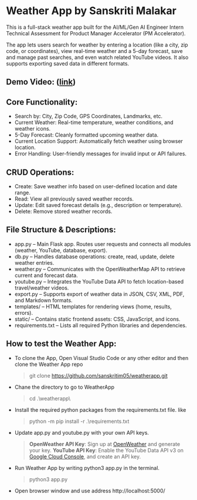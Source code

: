 # Weather App by Sanskriti Malakar

This is a full-stack weather app built for the AI/ML/Gen AI Engineer Intern Technical Assessment for Product Manager Accelerator (PM Accelerator).

The app lets users search for weather by entering a location (like a city, zip code, or coordinates), view real-time weather and a 5-day forecast, save and manage past searches, and even watch related YouTube videos. It also supports exporting saved data in different formats.

## Demo Video: ([link](https://youtu.be/f-WPwlL3Nk0))

## Core Functionality:
* Search by: City, Zip Code, GPS Coordinates, Landmarks, etc.
* Current Weather: Real-time temperature, weather conditions, and weather icons.
* 5-Day Forecast: Cleanly formatted upcoming weather data.
* Current Location Support: Automatically fetch weather using browser location.
* Error Handling: User-friendly messages for invalid input or API failures.

## CRUD Operations:
* Create: Save weather info based on user-defined location and date range.
* Read: View all previously saved weather records.
* Update: Edit saved forecast details (e.g., description or temperature).
* Delete: Remove stored weather records.


## File Structure & Descriptions: 
* app.py – Main Flask app. Routes user requests and connects all modules (weather, YouTube, database, export).
* db.py – Handles database operations: create, read, update, delete weather entries.
* weather.py – Communicates with the OpenWeatherMap API to retrieve current and forecast data.
* youtube.py – Integrates the YouTube Data API to fetch location-based travel/weather videos.
* export.py – Supports export of weather data in JSON, CSV, XML, PDF, and Markdown formats.
* templates/ – HTML templates for rendering views (home, results, errors).
* static/ – Contains static frontend assets: CSS, JavaScript, and icons.
* requirements.txt – Lists all required Python libraries and dependencies.

## How to test the Weather App:
* To clone the App, Open Visual Studio Code or any other editor and then clone the Weather App repo 
    > git clone https://github.com/sanskritim05/weatherapp.git
* Chane the directory to go to WeatherApp
    > cd .\weatherapp\
* Install the required python packages from the requirements.txt file. like
    > python -m pip install -r .\requirements.txt
* Update app.py and youtube.py with your own API keys.
    > **OpenWeather API Key**: Sign up at [OpenWeather](https://openweathermap.org/api) and generate your key.
    > **YouTube API Key**: Enable the YouTube Data API v3 on [Google Cloud Console](https://console.cloud.google.com/), and create an API key.
* Run Weather App by writing python3 app.py in the terminal.
    > python3 app.py
* Open browser window and use address http://localhost:5000/
